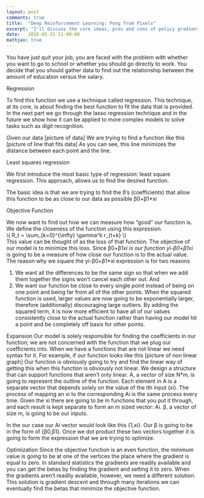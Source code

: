 ```yaml
---
layout: post
comments: true
title:  "Deep Reinforcement Learning: Pong from Pixels"
excerpt: "I'll discuss the core ideas, pros and cons of policy gradients, a standard approach to the rapidly growing and exciting area of deep reinforcement learning. As a running example we'll learn to play ATARI 2600 Pong from raw pixels."
date:   2016-05-31 11:00:00
mathjax: true
---
```

You have just quit your job, you are faced with the problem with whether you want to go to school or whether you should go directly to work. You decide that you should gather data to find out the relationship between the amount of education versus the salary.

Regression

To find this function we use a technique called regression. This technique, at its core, is about finding the best function to fit the data that is provided. In the next part we go through the lasso regression technique and in the future we show how it can be applied to more complex models to solve tasks such as digit recognition.


Given our data
[picture of data]
We are trying to find a function like this
[picture of line that fits data]
As you can see, this line minimizes the distance between each point and the line.

Least squares regression

We first introduce the most basic type of regression: least square regression. This approach, allows us to find the desired function.

The basic idea is that we are trying to find the ß’s (coefficients) that allow this function to be as close to our data as possible
β0+β1*xi


Objective Function

We now want to find out  how we can measure how “good” our function is. We define the closeness of the function using this expression.
<br/>
\\( R\_t = \sum\_{k=0}^{\infty} \gamma^k r\_{t+k} \\)
<br/>
This value can be thought of as the loss of that function. The objective of our model is to minimize this loss. Since β0+β1*xi is our function yi-β0+β1*xi is going to be a measure of how close our function is to the actual value. 
The reason why we square the  yi-β0+β1*xi expression is for two reasons 
1. We want all the differences to be the same sign so that when we add them together the signs won’t cancel each other out. 
And  
2. We want our function be close to every single point instead of being on one point and being far from all of the other points. When the squared function is used, larger values are now going to be exponentially larger, therefore (additionally) discouraging large outliers. By adding the squared term, it is now more efficient to have all of our values consistently close to the actual function rather than having our model hit a point and be completely off basis for other points.

Expansion
Our model is solely responsible for finding the coefficients in our function; we are not concerned with the function that we plug our coefficients into. When we have a functions that are not linear we need syntax for it.
For example, if our function looks like this
[picture of non linear graph]
Our function is obviously going to try and find the linear way of getting this when this function is obviously not linear.
We design a structure that can support functions that aren’t only linear.
A, a vector of size N*m, is going to represent the outline of the function. Each element in A is a separate vector that depends solely on the value of the ith input (xi). The process of mapping an xi to the corresponding Ai is the same process every time. Given the xi there are going to be m functions that you put it through, and each result is kept separate to form an m sized vector: Ai.
β, a vector of size m, is going to be our inputs.

In the our case our Ai vector would look like this {1,xi}. Our β is going to be in the form of {β0,β1}. Once we dot product these two vectors together it is going to form the expression that we are trying to optimize.


 
Optimization
Since the objective function is an even function, the minimum value is going to be at one of the vertices the place where the gradient is equal to zero. In standard statistics the gradients are readily available and you can get the betas by finding the gradient and setting it to zero. 
When the gradients aren’t readily available, however, we need a different solution. This solution is gradient descent and through many iterations we can eventually find the betas that minimize the objective function.
